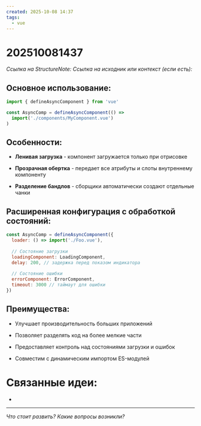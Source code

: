 ```yaml
---
created: 2025-10-08 14:37
tags:
  - vue
---
```

# 202510081437
*Ссылка на StructureNote:*
*Ссылка на исходник или контекст (если есть):* 

## Основное использование:

```js
import { defineAsyncComponent } from 'vue'

const AsyncComp = defineAsyncComponent(() =>
  import('./components/MyComponent.vue')
)

```
## Особенности:

- **Ленивая загрузка** - компонент загружается только при отрисовке
    
- **Прозрачная обертка** - передает все атрибуты и слоты внутреннему компоненту
    
- **Разделение бандлов** - сборщики автоматически создают отдельные чанки
    

## Расширенная конфигурация с обработкой состояний:



```js
const AsyncComp = defineAsyncComponent({
  loader: () => import('./Foo.vue'),
  
  // Состояние загрузки
  loadingComponent: LoadingComponent,
  delay: 200, // задержка перед показом индикатора
  
  // Состояние ошибки
  errorComponent: ErrorComponent,
  timeout: 3000 // таймаут для ошибки
})
```

## Преимущества:

- Улучшает производительность больших приложений
    
- Позволяет разделять код на более мелкие части
    
- Предоставляет контроль над состояниями загрузки и ошибок
    
- Совместим с динамическим импортом ES-модулей
# Связанные идеи:
* 
---

*Что стоит развить? Какие вопросы возникли?*
